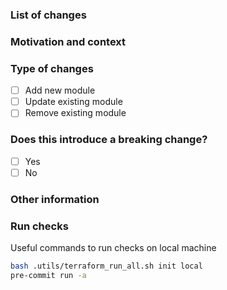 <!--- Please always add a PR description as if nobody knows anything about the context these changes come from. -->
<!--- Even if we are all from our internal team, we may not be on the same page. -->
<!--- Write this PR as you were contributing to a public OSS project, where nobody knows you and you have to earn their trust. -->
<!--- This will improve our projects in the long run! Thanks. -->

### List of changes

<!--- Describe your changes in detail -->

### Motivation and context

<!--- Why is this change required? What problem does it solve? -->

### Type of changes

- [ ] Add new module
- [ ] Update existing module
- [ ] Remove existing module

### Does this introduce a breaking change?

- [ ] Yes
- [ ] No

### Other information

<!-- Any other information that is important to this PR such as screenshots of how the component looks before and after the change. -->

### Run checks

Useful commands to run checks on local machine

```sh
bash .utils/terraform_run_all.sh init local
pre-commit run -a
```
